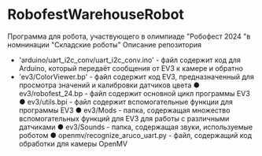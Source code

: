 # RobofestWarehouseRobot

[comment]: # (<img src="/imgs/turbotoster_team.svg" alt="team image" width="50%"/>)

Программа для робота, участвующего в олимпиаде "Робофест 2024 "в номнинации "Складские роботы"
Описание репозитория
- 'arduino/uart_i2c_conv/uart_i2c_conv.ino' - файл содержит код для Arduino, 
который передаёт сообщения от EV3 к камере и обратно
- 'ev3/ColorViewer.bp' - файл содержит код EV3, предназначенный для 
просмотра значений и калибровки датчиков цвета
● ev3/robofest_24.bp - файл содержит основной цикл программы EV3
● ev3/utils.bpi - файл содержит вспомогательные функции для программы 
EV3
● ev3/Mods - папка, содержащая множество вспомогательных функций 
для EV3 для работы с различными датчиками
● ev3/Sounds - папка, содержащая звуки, используемые роботом
● openmv/recognize_aruco_uart.py - файл, содержащий код обработки для 
камеры OpenMV
